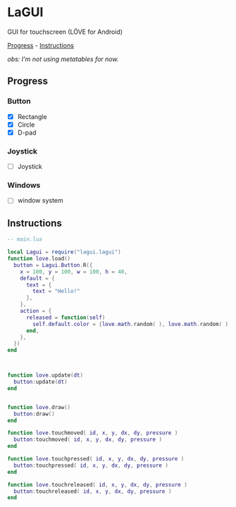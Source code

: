 # LaGUI

GUI for touchscreen (LÖVE for Android)

[Progress](#Progress) - [Instructions](#Instructions)


_obs: I'm not using metatables for now._

## Progress
### Button
- [x] Rectangle
- [x] Circle
- [x] D-pad

### Joystick
- [ ] Joystick

### Windows
- [ ] window system

## Instructions
```lua
-- main.lua

local Lagui = require("lagui.lagui")
function love.load()
  button = Lagui.Button.R({
    x = 100, y = 100, w = 100, h = 40,
    default = {
      text = {
        text = "Hello!"
      },
    },
    action = {
      released = function(self)
        self.default.color = {love.math.random( ), love.math.random( ), love.math.random( ), 1}
      end,
    },
  })
end



function love.update(dt)
  button:update(dt)
end


function love.draw()
  button:draw()
end

function love.touchmoved( id, x, y, dx, dy, pressure )
  button:touchmoved( id, x, y, dx, dy, pressure )
end

function love.touchpressed( id, x, y, dx, dy, pressure )
  button:touchpressed( id, x, y, dx, dy, pressure )
end

function love.touchreleased( id, x, y, dx, dy, pressure )
  button:touchreleased( id, x, y, dx, dy, pressure )
end
```
